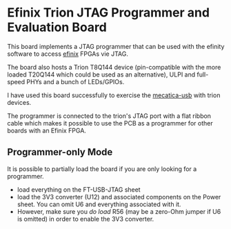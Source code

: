 # Efinix Trion JTAG Programmer and Evaluation Board

This board implements a JTAG programmer that can be used with
the efinity software to access [efinix](https://www.efinixinc.com)
FPGAs vie JTAG.

The board also hosts a Trion T8Q144 device (pin-compatible with
the more loaded T20Q144 which could be used as an alternative),
ULPI and full-speed PHYs and a bunch of LEDs/GPIOs.

I have used this board successfully to exercise the
[mecatica-usb](https://www.github.com/till-s/mecatica-usb) with
trion devices.

The programmer is connected to the trion's JTAG port with a
flat ribbon cable which makes it possible to use the PCB
as a programmer for other boards with an Efinix FPGA.

## Programmer-only Mode

It is possible to partially load the board if you are only looking
for a programmer.

 - load everything on the FT-USB-JTAG sheet
 - load the 3V3 converter (U12) and associated components
   on the Power sheet. You can omit U6 and everything associated
   with it.
 - However, make sure you *do load* R56 (may be a zero-Ohm jumper
   if U6 is omitted) in order to enable the 3V3 converter.
